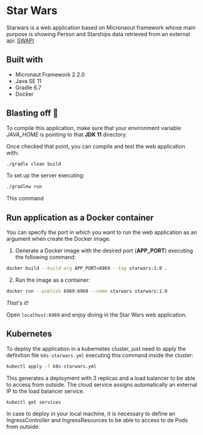 # Star Wars

Starwars is a web application based on Micronaout framework whose main purpose 
is showing Person and Starships data retrieved from an external api: 
[SWAPI](https://swapi.dev/)

## Built with

* Micronaut Framework 2.2.0
* Java SE 11
* Gradle 6.7
* Docker

## Blasting off 🚀
To compile this application, make sure that your environment variable 
*JAVA_HOME* is pointing to that **JDK 11** directory.

Once checked that point, you can compile and test the web application with:
```bash
./gradle clean build
```
To set up the server executing:
```bash
./gradlew run
```
This command 

## Run application as a Docker container

You can specify the port in which you want to run the web application as an 
argument when create the Docker image.

1. Generate a Docker image with the desired port (**APP_PORT**) executing the 
following command:
```bash
docker build --build-arg APP_PORT=6969 --tag starwars:1.0 .
```
2. Run the image as a container:
```bash
docker run --publish 6969:6969 --name starwars starwars:1.0
```

*That's it!*

Open `localhost:6969` and enjoy diving in the Star Wars web application.


## Kubernetes
To deploy the application in a kubernetes cluster, just need to apply the 
definition file `k8s-starwars.yml` executing this command inside the cluster:
```bash
kubectl apply -f k8s-starwars.yml
```
This generates a deployment with 3 replicas and a load balancer to be able to 
access from outside. The cloud service assigns automatically an external IP to 
the load balancer service.
```bash
kubectl get services
```

In case to deploy in your local machine, it is necessary to define an 
IngressController and IngressResources to be able to access to de Pods from 
outside.
